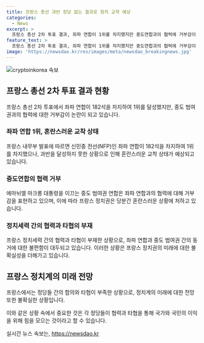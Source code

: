 ```yaml
---
title: 프랑스 총선 과반 정당 없는 결과로 정치 교착 예상
categories:
  - News
excerpt: >
  프랑스 총선 2차 투표 결과, 좌파 연합이 1위를 차지했지만 중도연합과의 협력에 거부감이 나타나고 있음. 프랑스 정치권은 혼란스러운 교착 상태에 놓여있으며, 협력 가능성과 새 정부 구성이 관심사. 마크롱 대통령은 향후 18일 국회에서 신임 투표를 거쳐야 하며, 좌파 연합의 지지 여부가 관건으로 지적됨. 프랑스 정치 문화는 여전히 타협이 부족한 상태로 유지되고 있음. 혼란한 정치 상황 속에서 향후 프랑스 정부의 모습이 관심을 끌 것으로 보임.
feature_text: >
  프랑스 총선 2차 투표 결과, 좌파 연합이 1위를 차지했지만 중도연합과의 협력에 거부감이 나타나고 있음. 프랑스 정치권은 혼란스러운 교착 상태에 놓여있으며, 협력 가능성과 새 정부 구성이 관심사. 마크롱 대통령은 향후 18일 국회에서 신임 투표를 거쳐야 하며, 좌파 연합의 지지 여부가 관건으로 지적됨. 프랑스 정치 문화는 여전히 타협이 부족한 상태로 유지되고 있음. 혼란한 정치 상황 속에서 향후 프랑스 정부의 모습이 관심을 끌 것으로 보임.
image: 'https://newsdao.kr/res/images/meta/newsdao_breakingnews.jpg'
---
```


<p><img src="https://newsdao.kr/res/images/meta/newsdao_breakingnews.jpg" alt="cryptoinkorea 속보" /></p>

<h2 data-ke-size="size26">프랑스 총선 2차 투표 결과 현황</h2>

<p data-ke-size="size16">프랑스 총선 2차 투표에서 좌파 연합이 182석을 차지하여 1위를 달성했지만, 중도 범여권과의 협력에 대한 거부감이 논란이 되고 있습니다.</p>

<h3>좌파 연합 1위, 혼란스러운 교착 상태</h3>

<p data-ke-size="size16">프랑스 내무부 발표에 따르면 신민중 전선(NFP)인 좌파 연합이 182석을 차지하여 1위를 차지했으나, 과반을 달성하지 못한 상황으로 인해 혼란스러운 교착 상태가 예상되고 있습니다.</p>

<h3>중도연합의 협력 거부</h3>

<p data-ke-size="size16">에마뉘엘 마크롱 대통령을 이끄는 중도 범여권 연합은 좌파 연합과의 협력에 대해 거부감을 표현하고 있으며, 이에 따라 프랑스 정치권은 당분간 혼란스러운 상황에 처하고 있습니다.</p>

<h3>정치세력 간의 협력과 타협의 부재</h3>

<p data-ke-size="size16">프랑스 정치세력 간의 협력과 타협이 부재한 상황으로, 좌파 연합과 중도 범여권 간의 동거에 대한 불편함이 대두되고 있습니다. 이러한 상황은 프랑스 정치권의 미래에 대한 불확실성을 더해가고 있습니다.</p>

<h2 data-ke-size="size26">프랑스 정치계의 미래 전망</h2>

<p data-ke-size="size16">프랑스에서는 정당들 간의 합의와 타협이 부족한 상황으로, 정치계의 미래에 대한 전망 또한 불확실한 상황입니다.</p>

<p>이와 같은 상황 속에서 중요한 것은 각 정당들이 협력과 타협을 통해 국가와 국민의 이익을 위해 힘을 모으는 것이라고 할 수 있습니다.</p>
실시간 뉴스 속보는, <a href="https://newsdao.kr" rel="dofollow">https://newsdao.kr</a>


